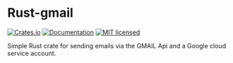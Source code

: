 # Rust-gmail

[![Crates.io][crates-badge]][crates-url]
[![Documentation][docs-badge]][docs-url]
[![MIT licensed][mit-badge]][mit-url]

[crates-badge]: https://img.shields.io/crates/v/rust-gmail.svg
[crates-url]: https://crates.io/crates/rust-gmail
[docs-badge]: https://docs.rs/rust-gmail/badge.svg
[docs-url]: https://docs.rs/gmail-rust
[mit-badge]: https://img.shields.io/badge/license-MIT-blue.svg
[mit-url]: https://github.com/viddem/rust-gmail/blob/master/LICENSE.txt

Simple Rust crate for sending emails via the GMAIL Api and a Google cloud service account.